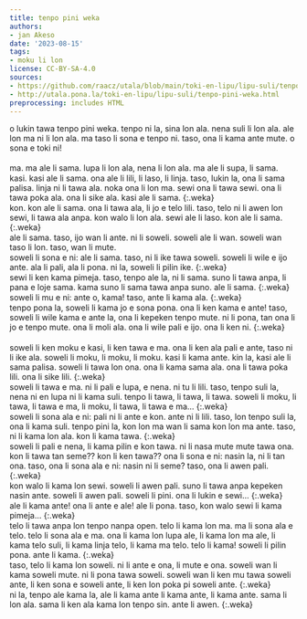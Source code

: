 ```yaml
---
title: tenpo pini weka
authors:
- jan Akeso
date: '2023-08-15'
tags:
- moku li lon
license: CC-BY-SA-4.0
sources:
- https://github.com/raacz/utala/blob/main/toki-en-lipu/lipu-suli/tenpo-pini-weka.md
- http://utala.pona.la/toki-en-lipu/lipu-suli/tenpo-pini-weka.html
preprocessing: includes HTML
---
```


<style>
.weka {
  text-indent: 2em;
}
p{
  margin-bottom:1px;
  margin-top:1px;
}
</style>

o lukin tawa tenpo pini weka. tenpo ni la, sina lon ala. nena suli li lon ala. ale lon ma ni li lon ala. ma taso li sona e tenpo ni. taso, ona li kama ante mute. o sona e toki ni!

<br>
ma. ma ale li sama. lupa li lon ala, nena li lon ala. ma ale li supa, li sama.

kasi. kasi ale li sama. ona ale li lili, li laso, li linja. taso, lukin la, ona li sama palisa. linja ni li tawa ala. noka ona li lon ma. sewi ona li tawa sewi. ona li tawa poka ala. ona li sike ala. kasi ale li sama.
{:.weka}
    
  kon. kon ale li sama. ona li tawa ala, li jo e telo lili. taso, telo ni li awen lon sewi, li tawa ala anpa. kon walo li lon ala. sewi ale li laso. kon ale li sama.
{:.weka}
  <br>

ale li sama. taso, ijo wan li ante. ni li soweli. soweli ale li wan. soweli wan taso li lon. taso, wan li mute.

  soweli li sona e ni: ale li sama. taso, ni li ike tawa soweli. soweli li wile e ijo ante. ala li pali, ala li pona. ni la, soweli li pilin ike.
{:.weka}
    
  sewi li ken kama pimeja. taso, tenpo ale la, ni li sama. suno li tawa anpa, li pana e loje sama. kama suno li sama tawa anpa suno. ale li sama.
{:.weka}

soweli li mu e ni: ante o, kama! taso, ante li kama ala.
{:.weka}
    
tenpo pona la, soweli li kama jo e sona pona. ona li ken kama e ante! taso, soweli li wile kama e ante la, ona li kepeken tenpo mute. ni li pona, tan ona li jo e tenpo mute. ona li moli ala. ona li wile pali e ijo. ona li ken ni.
{:.weka}

<br>

soweli li ken moku e kasi, li ken tawa e ma. ona li ken ala pali e ante, taso ni li ike ala. soweli li moku, li moku, li moku. kasi li kama ante. kin la, kasi ale li sama palisa. soweli li tawa lon ona. ona li kama sama ala. ona li tawa poka lili. ona li sike lili.
{:.weka}


soweli li tawa e ma. ni li pali e lupa, e nena. ni tu li lili. taso, tenpo suli la, nena ni en lupa ni li kama suli. tenpo li tawa, li tawa, li tawa. soweli li moku, li tawa, li tawa e ma, li moku, li tawa, li tawa e ma…
{:.weka}
    
soweli li sona ala e ni: pali ni li ante e kon. ante ni li lili. taso, lon tenpo suli la, ona li kama suli. tenpo pini la, kon lon ma wan li sama kon lon ma ante. taso, ni li kama lon ala. kon li kama tawa.
{:.weka}

soweli li pali e nena, li kama pilin e kon tawa. ni li nasa mute mute tawa ona. kon li tawa tan seme?? kon li ken tawa?? ona li sona e ni: nasin la, ni li tan ona. taso, ona li sona ala e ni: nasin ni li seme? taso, ona li awen pali.
{:.weka}

kon walo li kama lon sewi. soweli li awen pali. suno li tawa anpa kepeken nasin ante. soweli li awen pali. soweli li pini. ona li lukin e sewi…
{:.weka}
    
ale li kama ante! ona li ante e ale! ale li pona. taso, kon walo sewi li kama pimeja…
{:.weka}
    
telo li tawa anpa lon tenpo nanpa open. telo li kama lon ma. ma li sona ala e telo. telo li sona ala e ma. ona li kama lon lupa ale, li kama lon ma ale, li kama telo suli, li kama linja telo, li kama ma telo. telo li kama! soweli li pilin pona. ante li kama.
{:.weka}
    
taso, telo li kama lon soweli. ni li ante e ona, li mute e ona. soweli wan li kama soweli mute. ni li pona tawa soweli. soweli wan li ken mu tawa soweli ante, li ken sona e soweli ante, li ken lon poka pi soweli ante.
{:.weka}


ni la, tenpo ale kama la, ale li kama ante li kama ante, li kama ante. sama li lon ala. sama li ken ala kama lon tenpo sin. ante li awen.
{:.weka}